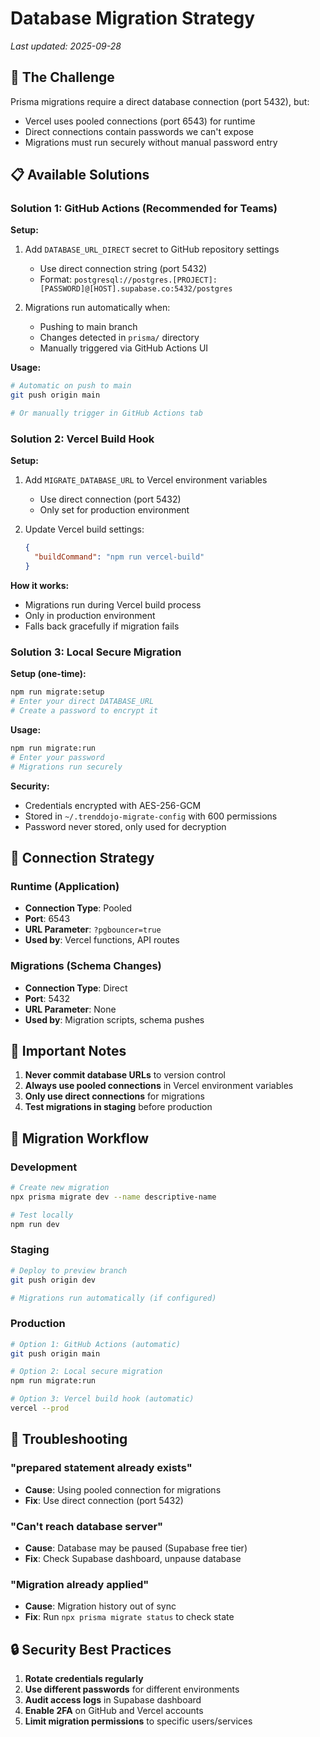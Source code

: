 # Database Migration Strategy

*Last updated: 2025-09-28*

## 🔐 The Challenge

Prisma migrations require a direct database connection (port 5432), but:
- Vercel uses pooled connections (port 6543) for runtime
- Direct connections contain passwords we can't expose
- Migrations must run securely without manual password entry

## 📋 Available Solutions

### Solution 1: GitHub Actions (Recommended for Teams)

**Setup:**
1. Add `DATABASE_URL_DIRECT` secret to GitHub repository settings
   - Use direct connection string (port 5432)
   - Format: `postgresql://postgres.[PROJECT]:[PASSWORD]@[HOST].supabase.co:5432/postgres`

2. Migrations run automatically when:
   - Pushing to main branch
   - Changes detected in `prisma/` directory
   - Manually triggered via GitHub Actions UI

**Usage:**
```bash
# Automatic on push to main
git push origin main

# Or manually trigger in GitHub Actions tab
```

### Solution 2: Vercel Build Hook

**Setup:**
1. Add `MIGRATE_DATABASE_URL` to Vercel environment variables
   - Use direct connection (port 5432)
   - Only set for production environment

2. Update Vercel build settings:
   ```json
   {
     "buildCommand": "npm run vercel-build"
   }
   ```

**How it works:**
- Migrations run during Vercel build process
- Only in production environment
- Falls back gracefully if migration fails

### Solution 3: Local Secure Migration

**Setup (one-time):**
```bash
npm run migrate:setup
# Enter your direct DATABASE_URL
# Create a password to encrypt it
```

**Usage:**
```bash
npm run migrate:run
# Enter your password
# Migrations run securely
```

**Security:**
- Credentials encrypted with AES-256-GCM
- Stored in `~/.trenddojo-migrate-config` with 600 permissions
- Password never stored, only used for decryption

## 🔄 Connection Strategy

### Runtime (Application)
- **Connection Type**: Pooled
- **Port**: 6543
- **URL Parameter**: `?pgbouncer=true`
- **Used by**: Vercel functions, API routes

### Migrations (Schema Changes)
- **Connection Type**: Direct
- **Port**: 5432
- **URL Parameter**: None
- **Used by**: Migration scripts, schema pushes

## 🚨 Important Notes

1. **Never commit database URLs** to version control
2. **Always use pooled connections** in Vercel environment variables
3. **Only use direct connections** for migrations
4. **Test migrations in staging** before production

## 📝 Migration Workflow

### Development
```bash
# Create new migration
npx prisma migrate dev --name descriptive-name

# Test locally
npm run dev
```

### Staging
```bash
# Deploy to preview branch
git push origin dev

# Migrations run automatically (if configured)
```

### Production
```bash
# Option 1: GitHub Actions (automatic)
git push origin main

# Option 2: Local secure migration
npm run migrate:run

# Option 3: Vercel build hook (automatic)
vercel --prod
```

## 🔧 Troubleshooting

### "prepared statement already exists"
- **Cause**: Using pooled connection for migrations
- **Fix**: Use direct connection (port 5432)

### "Can't reach database server"
- **Cause**: Database may be paused (Supabase free tier)
- **Fix**: Check Supabase dashboard, unpause database

### "Migration already applied"
- **Cause**: Migration history out of sync
- **Fix**: Run `npx prisma migrate status` to check state

## 🔒 Security Best Practices

1. **Rotate credentials regularly**
2. **Use different passwords** for different environments
3. **Audit access logs** in Supabase dashboard
4. **Enable 2FA** on GitHub and Vercel accounts
5. **Limit migration permissions** to specific users/services